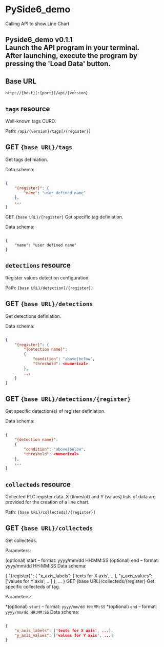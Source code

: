 # PySide6_demo
Calling API to show Line Chart

Pyside6_demo v0.1.1  
Launch the API program in your terminal.  
After launching, execute the program by pressing the 'Load Data' button.  
---------------------------------
## Base URL
`http://{host}[:{port}]/api/{version}`
## `tags` resource
Well-known tags CURD.

Path: `/api/{version}/tags[/{register}]`

## GET `{base URL}/tags`
Get tags definiation.

Data schema:
```json

{
    "{register}": {
        "name": "user defined name"
    },
    ...
}

```
GET `{base URL}/{register}`
Get specific tag definiation.

Data schema:
```josn

{
    "name": "user defined name"
}

```
## `detections` resource
Register values detection configuration.

Path: `{base URL}/detection[/{register}]`

## GET `{base URL}/detections`
Get detections definiation.

Data schema:
```json

{
    "{register}": {
        "{detection name}": 
        {
            "condition": "above|below",
            "threshold": <numerical>
        },
        ...
    }
}

```
## GET `{base URL}/detections/{register}`
Get specific detection(s) of register definiation.

Data schema:
```json

{
    "{detection name}": 
    {
        "condition": "above|below",
        "threshold": <numerical>
    },
    ...
}

```
## `collecteds` resource
Collected PLC register data. X (timeslot) and Y (values) lists of data are provided for the creation of a line chart.

Path: `{base URL}/collecteds[/{register}]`

## GET `{base URL}/collecteds`
Get collecteds.

Parameters:

(optional) start – format: yyyy/mm/dd HH:MM:SS
(optional) end – format: yyyy/mm/dd HH:MM:SS
Data schema:

{
    "{register}": {
        "x_axis_labels": ['texts for X axis', ...],
        "y_axis_values": ['values for Y axis', ...]
    },
    ...
}
GET {base URL}/collecteds/{register}
Get specific collecteds of tag.

Parameters:

*(optional) `start` – format: `yyyy/mm/dd HH:MM:SS`
*(optional) `end` – format: `yyyy/mm/dd HH:MM:SS`
Data schema:
```json

{
    "x_axis_labels": ['texts for X axis', ...],
    "y_axis_values": ['values for Y axis', ...]
}

```
